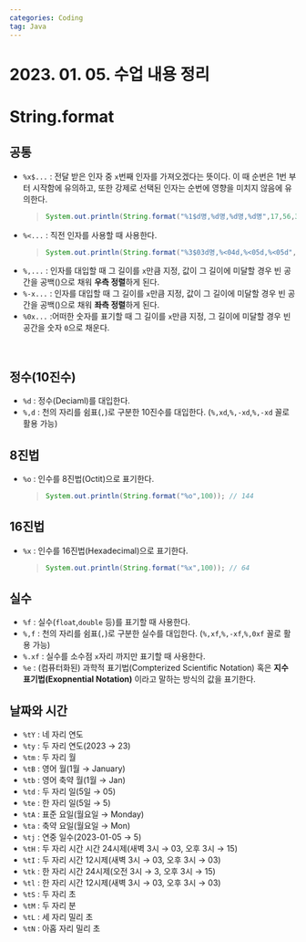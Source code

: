 ```yaml
---
categories: Coding	
tag: Java
---
```


# 2023. 01. 05. 수업 내용 정리

# String.format

## 공통
* `%x$...` : 전달 받은 인자 중 `x`번째 인자를 가져오겠다는 뜻이다. 이 때 순번은 1번 부터 시작함에 유의하고, 또한 강제로 선택된 인자는 순번에 영향을 미치지 않음에 유의한다.
   >```java
   >System.out.println(String.format("%1$d명,%d명,%d명,%d명",17,56,3,91)); // 17 17 56 3
   >```
* `%<...` : 직전 인자를 사용할 때 사용한다.
  >```java
  > System.out.println(String.format("%3$03d명,%<04d,%<05d,%<05d",17,3,115,1955)); // < 직전에 썼던 인자($) 003 0003 00003
  >```
* `%,...` : 인자를 대입할 때 그 길이를 `x`만큼 지정, 값이 그 길이에 미달할 경우 빈 공간을 공백()으로 채워 **우측 정렬**하게 된다.
* `%-x...` : 인자를 대입할 때 그 길이를 `x`만큼 지정, 값이 그 길이에 미달할 경우 빈 공간을 공백()으로 채워 **좌측 정렬**하게 된다.
* `%0x...` :어떠한 숫자를 표기할 때 그 길이를 `x`만큼 지정, 그 길이에 미달할 경우 빈 공간을 숫자 `0`으로 채운다.

<br>

## 정수(10진수)
* `%d` : 정수(Deciaml)를 대입한다.
* `%,d` : 천의 자리를 쉼표(`,`)로 구분한 10진수를 대입한다. (`%,xd`,`%,-xd`,`%,-xd` 꼴로 활용 가능)

 

## 8진법
* `%o` : 인수를 8진법(Octit)으로 표기한다.
   >```java
   >System.out.println(String.format("%o",100)); // 144
   >```


## 16진법
* `%x` : 인수를 16진법(Hexadecimal)으로 표기한다. 
   >```java
   >System.out.println(String.format("%x",100)); // 64
   >```

## 실수
* `%f` : 실수(`float`,`double` 등)를 표기할 때 사용한다.
* `%,f` : 천의 자리를 쉼표(`,`)로 구분한 실수를 대입한다. (`%,xf`,`%,-xf`,`%,0xf` 꼴로 활용 가능)
* `%.xf` : 실수를 소수점 `x`자리 까지만 표기할 때 사용한다. 
* `%e` : (컴퓨터화된) 과학적 표기법(Compterized Scientific Notation) 혹은 **지수 표기법(Exopnential Notation)** 이라고 말하는 방식의 값을 표기한다.


## 날짜와 시간
* `%tY` : 네 자리 연도
* `%ty` : 두 자리 연도(2023 → 23)
* `%tm` : 두 자리 월
* `%tB` : 영어 월(1월 → January)
* `%tb` : 영어 축약 월(1월 → Jan)
* `%td` : 두 자리 일(5일 → 05)
* `%te` : 한 자리 일(5일 → 5)
* `%tA` : 표준 요일(월요일 → Monday)
* `%ta` : 축약 요일(월요일 → Mon)
* `%tj` : 연중 일수(2023-01-05 → 5)
* `%tH` : 두 자리 시간 시간 24시제(새벽 3시 → 03, 오후 3시 → 15)
* `%tI` : 두 자리 시간 12시제(새벽 3시 → 03, 오후 3시 → 03)
* `%tk` : 한 자리 시간 24시제(오전 3시 → 3, 오후 3시 → 15)
* `%tl` : 한 자리 시간 12시제(새벽 3시 → 03, 오후 3시 → 03)
* `%tS` : 두 자리 초 
* `%tM` : 두 자리 분
* `%tL` : 세 자리 밀리 초
* `%tN` : 아홉 자리 밀리 초 

